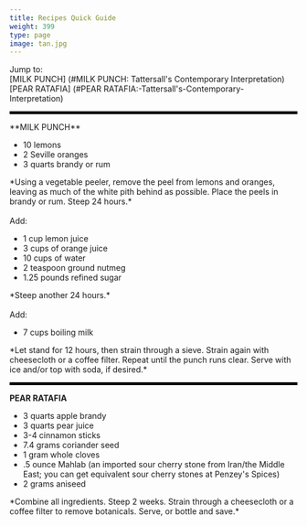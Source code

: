 ```yaml
---
title: Recipes Quick Guide
weight: 399
type: page
image: tan.jpg
---
```


Jump to:
<br>
[MILK PUNCH] (#MILK PUNCH: Tattersall's Contemporary Interpretation)
<br>
[PEAR RATAFIA] (#PEAR RATAFIA:-Tattersall's-Contemporary-Interpretation)
<br>
<hr style="border: 2px solid black;" />
**MILK PUNCH**
<br>
<ul>
<li>10 lemons</li>
<li>2 Seville oranges</li>
<li>3 quarts brandy or rum</li>
</ul>
*Using a vegetable peeler, remove the peel from lemons and oranges, leaving as much of the white pith behind as possible. Place the peels in brandy or rum. Steep 24 hours.*
<br>
<br>
Add:
<ul>
<li>1 cup lemon juice</li>
<li>3 cups of orange juice</li>
<li>10 cups of water</li>
<li>2 teaspoon ground nutmeg</li>
<li>1.25 pounds refined sugar</li>
</ul>
*Steep another 24 hours.*
<br>
<br>
Add:
<ul>
<li> 7 cups  boiling milk</li>
</ul>
*Let stand for 12 hours, then strain through a sieve.
Strain again with cheesecloth or a coffee filter.
Repeat until the punch runs clear. Serve with ice and/or top with soda, if desired.*
</div>
<br>

<hr style="border: 2px solid black;" />

**PEAR RATAFIA**
<ul>
<li>3 quarts apple brandy</li>
<li>3 quarts pear juice</li>
<li>3-4 cinnamon sticks</li>
<li>7.4 grams coriander seed</li>
<li>1 gram whole cloves</li>
<li>.5 ounce Mahlab (an imported sour cherry stone from Iran/the Middle East; you can get equivalent sour cherry stones at Penzey's Spices)</li>
<li>2 grams aniseed</li>
</ul>
*Combine all ingredients. Steep 2 weeks. Strain through a cheesecloth or a coffee filter to remove botanicals. Serve, or bottle and save.*
<br>

